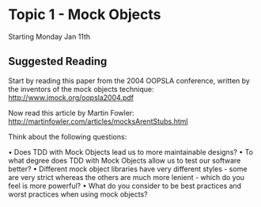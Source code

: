 # Topic 1 - Mock Objects

Starting Monday Jan 11th

## Suggested Reading

Start by reading this paper from the 2004 OOPSLA conference, written by the inventors of the mock objects technique: http://www.jmock.org/oopsla2004.pdf

Now read this article by Martin Fowler: http://martinfowler.com/articles/mocksArentStubs.html


Think about the following questions:

• Does TDD with Mock Objects lead us to more maintainable designs?
• To what degree does TDD with Mock Objects allow us to test our software better?
• Different mock object libraries have very different styles - some are very strict whereas the others are much more lenient - which do you feel is more powerful?
• What do you consider to be best practices and worst practices when using mock objects?